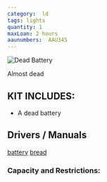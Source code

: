 ```yaml
---
category:  ld
tags: lights
quantity: 1
maxLoan: 2 hours
aaunumbers:  AAU345
---
```

![Dead Battery](ping.png)

Almost dead
## KIT INCLUDES:
- A dead battery

## Drivers / Manuals
[battery](link1.html)
[bread](link2.html)


### Capacity and Restrictions:

